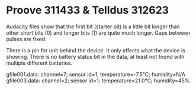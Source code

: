 # Proove 311433 & Telldus 312623

Audacity files show that the first bit (starter bit) is a little bit longer than other short bits (0) and longer bits (1) are quite much longer.
Gaps between pulses are fixed.

There is a pin for unit behind the device. It only affects what the device is showing.
There is no battery status bit in the data, at least not found with multiple different batteries.

gfile001.data: 	channel=7; 	sensor id=1; 	temperature=-7.5°C; 	humidity=N/A
gfile003.data: 	channel=2; 	sensor id=1; 	temperature=21.0°C; 	humidity=45%
